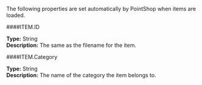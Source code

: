<p class="lead">The following properties are set automatically by PointShop when items are loaded.</p>

####<a name="name"></a>ITEM.ID

**Type:** <span class="type">String</span>  
**Description:** The same as the filename for the item.

####<a name="name"></a>ITEM.Category

**Type:** <span class="type">String</span>  
**Description:** The name of the category the item belongs to.